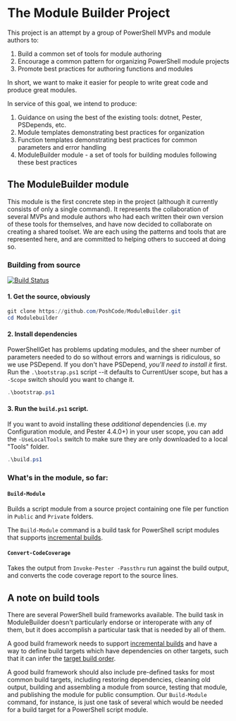 # The Module Builder Project

This project is an attempt by a group of PowerShell MVPs and module authors to:

1. Build a common set of tools for module authoring
2. Encourage a common pattern for organizing PowerShell module projects
3. Promote best practices for authoring functions and modules

In short, we want to make it easier for people to write great code and produce great modules.

In service of this goal, we intend to produce:

1. Guidance on using the best of the existing tools: dotnet, Pester, PSDepends, etc.
2. Module templates demonstrating best practices for organization
3. Function templates demonstrating best practices for common parameters and error handling
4. ModuleBuilder module - a set of tools for building modules following these best practices

## The ModuleBuilder module

This module is the first concrete step in the project (although it currently consists of only a single command). It represents the collaboration of several MVPs and module authors who had each written their own version of these tools for themselves, and have now decided to collaborate on creating a shared toolset. We are each using the patterns and tools that are represented here, and are committed to helping others to succeed at doing so.

### Building from source

[![Build Status](https://poshcode.visualstudio.com/ModuleBuilder/_apis/build/status/ModuleBuilder)](https://poshcode.visualstudio.com/ModuleBuilder/_build/latest?definitionId=1)

#### 1. Get the source, obviously

```powershell
git clone https://github.com/PoshCode/ModuleBuilder.git
cd Modulebuilder
```

#### 2. Install dependencies

PowerShellGet has problems updating modules, and the sheer number of parameters needed to do so without errors and warnings is ridiculous, so we use PSDepend. If you don't have PSDepend, _you'll need to install it_ first. Run the `.\bootstrap.ps1` script --it defaults to CurrentUser scope, but has a `-Scope` switch should you want to change it.

```powershell
.\bootstrap.ps1
```

#### 3. Run the `build.ps1` script.

If you want to avoid installing these _additional_ dependencies (i.e. my Configuration module, and Pester 4.4.0+) in your user scope, you can add the `-UseLocalTools` switch to make sure they are only downloaded to a local "Tools" folder.

```powershell
.\build.ps1
```

### What's in the module, so far:

#### `Build-Module`

Builds a script module from a source project containing one file per function in `Public` and `Private` folders.

The `Build-Module` command is a build task for PowerShell script modules that supports [incremental builds](https://docs.microsoft.com/en-us/visualstudio/msbuild/incremental-builds).

#### `Convert-CodeCoverage`

Takes the output from `Invoke-Pester -Passthru` run against the build output, and converts the code coverage report to the source lines.

## A note on build tools

There are several PowerShell build frameworks available. The build task in ModuleBuilder doesn't particularly endorse or interoperate with any of them, but it does accomplish a particular task that is needed by all of them.

A good build framework needs to support [incremental builds](https://docs.microsoft.com/en-us/visualstudio/msbuild/incremental-builds) and have a way to define build targets which have dependencies on other targets, such that it can infer the [target build order](https://docs.microsoft.com/en-us/visualstudio/msbuild/msbuild-targets#target-build-order).

A good build framework should also include pre-defined tasks for most common build targets, including restoring dependencies, cleaning old output, building and assembling a module from source, testing that module, and publishing the module for public consumption.  Our `Build-Module` command, for instance, is just one task of several which would be needed for a build target for a PowerShell script module.
